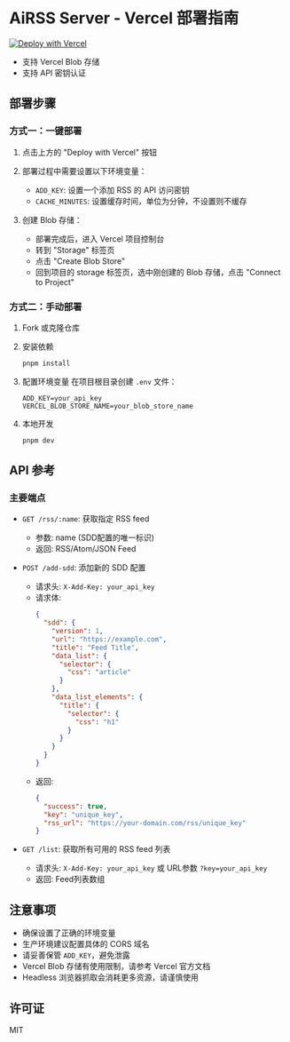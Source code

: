 # AiRSS Server - Vercel 部署指南


[![Deploy with Vercel](https://vercel.com/button)](https://vercel.com/new/clone?repository-url=https%3A%2F%2Fgithub.com%2Feasychen%2Fai-rss%2Ftree%2Fmain%2Fserver&env=ADD_KEY,CACHE_MINUTES&envDescription=配置运行所需的环境变量&envLink=https://github.com/easychen/ai-rss/tree/main/server%23环境变量说明)
- 支持 Vercel Blob 存储
- 支持 API 密钥认证

## 部署步骤

### 方式一：一键部署
1. 点击上方的 "Deploy with Vercel" 按钮
2. 部署过程中需要设置以下环境变量：
   - `ADD_KEY`: 设置一个添加 RSS 的 API 访问密钥
   - `CACHE_MINUTES`: 设置缓存时间，单位为分钟，不设置则不缓存
   
3. 创建 Blob 存储：
   - 部署完成后，进入 Vercel 项目控制台
   - 转到 "Storage" 标签页
   - 点击 "Create Blob Store"
   - 回到项目的 storage 标签页，选中刚创建的 Blob 存储，点击 "Connect to Project"

### 方式二：手动部署
1. Fork 或克隆仓库
2. 安装依赖
   ```bash
   pnpm install
   ```
3. 配置环境变量
   在项目根目录创建 `.env` 文件：
   ```
   ADD_KEY=your_api_key
   VERCEL_BLOB_STORE_NAME=your_blob_store_name
   ```

4. 本地开发
   ```bash
   pnpm dev
   ```

## API 参考

### 主要端点
- `GET /rss/:name`: 获取指定 RSS feed
  - 参数: name (SDD配置的唯一标识)
  - 返回: RSS/Atom/JSON Feed

- `POST /add-sdd`: 添加新的 SDD 配置
  - 请求头: `X-Add-Key: your_api_key`
  - 请求体: 
    ```json
    {
      "sdd": {
        "version": 1,
        "url": "https://example.com",
        "title": "Feed Title",
        "data_list": {
          "selector": {
            "css": "article"
          }
        },
        "data_list_elements": {
          "title": {
            "selector": {
              "css": "h1"
            }
          }
        }
      }
    }
    ```
  - 返回:
    ```json
    {
      "success": true,
      "key": "unique_key",
      "rss_url": "https://your-domain.com/rss/unique_key"
    }
    ```

- `GET /list`: 获取所有可用的 RSS feed 列表
  - 请求头: `X-Add-Key: your_api_key` 或 URL参数 `?key=your_api_key`
  - 返回: Feed列表数组

## 注意事项
- 确保设置了正确的环境变量
- 生产环境建议配置具体的 CORS 域名
- 请妥善保管 `ADD_KEY`，避免泄露
- Vercel Blob 存储有使用限制，请参考 Vercel 官方文档
- Headless 浏览器抓取会消耗更多资源，请谨慎使用

## 许可证
MIT
